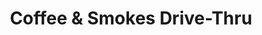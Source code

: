 ---
title: "Coffee & Smokes Drive-Thru"
url: /crestview/coffee-und-smokes-drive-thru/
shop: Kaffee
---